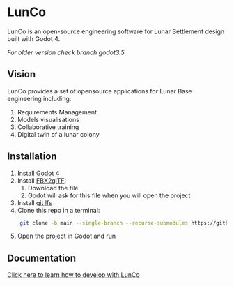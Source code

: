 # LunCo

LunCo is an open-source engineering software for Lunar Settlement design built with Godot 4.

*For older version check branch godot3.5*

## Vision

LunCo provides a set of opensource applications for Lunar Base engineering including:
1. Requirements Management
2. Models visualisations
3. Collaborative training
4. Digital twin of a lunar colony


## Installation

1. Install [Godot 4](https://godotengine.org/download/)
2. Install [FBX2glTF](https://github.com/godotengine/FBX2glTF/tags):
	1. Download the file
	2. Godot will ask for this file when you will open the project
3. Install [git lfs](https://github.com/git-lfs/git-lfs#getting-started)
4. Clone this repo in a terminal: 
```bash
    git clone -b main --single-branch --recurse-submodules https://github.com/LunCoSim/lunco-sim.git
```
5. Open the project in Godot and run

## Documentation

[Click here to learn how to develop with LunCo](./docs/LunCo%20Docs/LunCo-Documentation.md)

